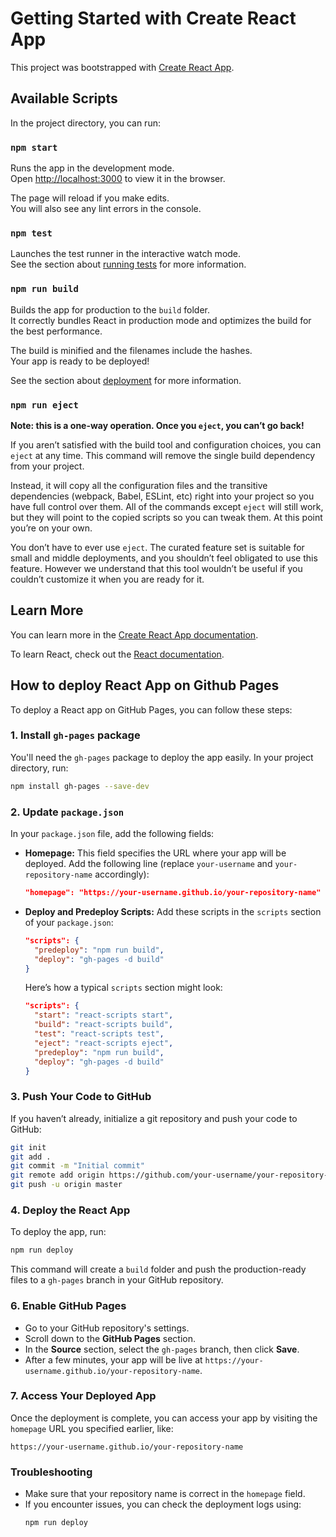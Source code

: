 # Getting Started with Create React App

This project was bootstrapped with [Create React App](https://github.com/facebook/create-react-app).

## Available Scripts

In the project directory, you can run:

### `npm start`

Runs the app in the development mode.\
Open [http://localhost:3000](http://localhost:3000) to view it in the browser.

The page will reload if you make edits.\
You will also see any lint errors in the console.

### `npm test`

Launches the test runner in the interactive watch mode.\
See the section about [running tests](https://facebook.github.io/create-react-app/docs/running-tests) for more information.

### `npm run build`

Builds the app for production to the `build` folder.\
It correctly bundles React in production mode and optimizes the build for the best performance.

The build is minified and the filenames include the hashes.\
Your app is ready to be deployed!

See the section about [deployment](https://facebook.github.io/create-react-app/docs/deployment) for more information.

### `npm run eject`

**Note: this is a one-way operation. Once you `eject`, you can’t go back!**

If you aren’t satisfied with the build tool and configuration choices, you can `eject` at any time. This command will remove the single build dependency from your project.

Instead, it will copy all the configuration files and the transitive dependencies (webpack, Babel, ESLint, etc) right into your project so you have full control over them. All of the commands except `eject` will still work, but they will point to the copied scripts so you can tweak them. At this point you’re on your own.

You don’t have to ever use `eject`. The curated feature set is suitable for small and middle deployments, and you shouldn’t feel obligated to use this feature. However we understand that this tool wouldn’t be useful if you couldn’t customize it when you are ready for it.

## Learn More

You can learn more in the [Create React App documentation](https://facebook.github.io/create-react-app/docs/getting-started).

To learn React, check out the [React documentation](https://reactjs.org/).

## How to deploy React App on Github Pages

To deploy a React app on GitHub Pages, you can follow these steps:

### 1. **Install `gh-pages` package**
You'll need the `gh-pages` package to deploy the app easily. In your project directory, run:
```bash
npm install gh-pages --save-dev
```

### 2. **Update `package.json`**
In your `package.json` file, add the following fields:

- **Homepage:** This field specifies the URL where your app will be deployed. Add the following line (replace `your-username` and `your-repository-name` accordingly):
  ```json
  "homepage": "https://your-username.github.io/your-repository-name"
  ```

- **Deploy and Predeploy Scripts:**
  Add these scripts in the `scripts` section of your `package.json`:
  ```json
  "scripts": {
    "predeploy": "npm run build",
    "deploy": "gh-pages -d build"
  }
  ```

  Here’s how a typical `scripts` section might look:
  ```json
  "scripts": {
    "start": "react-scripts start",
    "build": "react-scripts build",
    "test": "react-scripts test",
    "eject": "react-scripts eject",
    "predeploy": "npm run build",
    "deploy": "gh-pages -d build"
  }
  ```

### 3. **Push Your Code to GitHub**
If you haven’t already, initialize a git repository and push your code to GitHub:

```bash
git init
git add .
git commit -m "Initial commit"
git remote add origin https://github.com/your-username/your-repository-name.git
git push -u origin master
```

### 4. **Deploy the React App**
To deploy the app, run:
```bash
npm run deploy
```

This command will create a `build` folder and push the production-ready files to a `gh-pages` branch in your GitHub repository.

### 6. **Enable GitHub Pages**
- Go to your GitHub repository's settings.
- Scroll down to the **GitHub Pages** section.
- In the **Source** section, select the `gh-pages` branch, then click **Save**.
- After a few minutes, your app will be live at `https://your-username.github.io/your-repository-name`.

### 7. **Access Your Deployed App**
Once the deployment is complete, you can access your app by visiting the `homepage` URL you specified earlier, like:
```
https://your-username.github.io/your-repository-name
```

### Troubleshooting
- Make sure that your repository name is correct in the `homepage` field.
- If you encounter issues, you can check the deployment logs using:
  ```bash
  npm run deploy
  ```